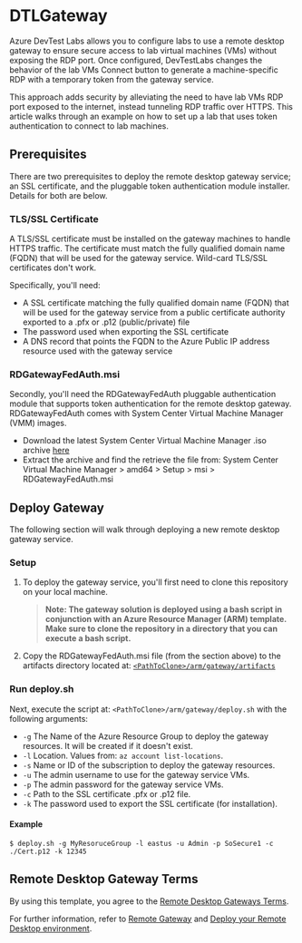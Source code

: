 # DTLGateway

Azure DevTest Labs allows you to configure labs to use a remote desktop gateway to ensure secure access to lab virtual machines (VMs) without exposing the RDP port. Once configured, DevTestLabs changes the behavior of the lab VMs Connect button to generate a machine-specific RDP with a temporary token from the gateway service.

This approach adds security by alleviating the need to have lab VMs RDP port exposed to the internet, instead tunneling RDP traffic over HTTPS. This article walks through an example on how to set up a lab that uses token authentication to connect to lab machines.

## Prerequisites

There are two prerequisites to deploy the remote desktop gateway service; an SSL certificate, and the pluggable token authentication module installer. Details for both are below.

### TLS/SSL Certificate

A TLS/SSL certificate must be installed on the gateway machines to handle HTTPS traffic. The certificate must match the fully qualified domain name (FQDN) that will be used for the gateway service. Wild-card TLS/SSL certificates don't work.

Specifically, you'll need:

- A SSL certificate matching the fully qualified domain name (FQDN) that will be used for the gateway service from a public certificate authority exported to a .pfx or .p12 (public/private) file
- The password used when exporting the SSL certificate
- A DNS record that points the FQDN to the Azure Public IP address resource used with the gateway service

### RDGatewayFedAuth.msi

Secondly, you'll need the RDGatewayFedAuth pluggable authentication module that supports token authentication for the remote desktop gateway. RDGatewayFedAuth comes with System Center Virtual Machine Manager (VMM) images.

- Download the latest System Center Virtual Machine Manager .iso archive [here](https://my.visualstudio.com/Downloads?q=System%20Center%20Virtual%20Machine%20Manager%202019&pgroup=)
- Extract the archive and find the retrieve the file from: System Center Virtual Machine Manager > amd64 > Setup > msi > RDGatewayFedAuth.msi

## Deploy Gateway

The following section will walk through deploying a new remote desktop gateway service.

### Setup

1. To deploy the gateway service, you'll first need to clone this repository on your local machine.
    > **Note: The gateway solution is deployed using a bash script in conjunction with an Azure Resource Manager (ARM) template. Make sure to clone the repository in a directory that you can execute a bash script.**
2. Copy the RDGatewayFedAuth.msi file (from the section above) to the artifacts directory located at: [`<PathToClone>/arm/gateway/artifacts`](/arm/gateway/artifacts/)

### Run deploy.sh

Next, execute the script at: `<PathToClone>/arm/gateway/deploy.sh` with the following arguments:

- `-g` The Name of the Azure Resource Group to deploy the gateway resources. It will be created if it doesn't exist.
- `-l` Location. Values from: `az account list-locations`.
- `-s` Name or ID of the subscription to deploy the gateway resources.
- `-u` The admin username to use for the gateway service VMs.
- `-p` The admin password for the gateway service VMs.
- `-c` Path to the SSL certificate .pfx or .p12 file.
- `-k` The password used to export the SSL certificate (for installation).

#### Example

```shell
$ deploy.sh -g MyResoruceGroup -l eastus -u Admin -p SoSecure1 -c ./Cert.p12 -k 12345
```

## Remote Desktop Gateway Terms

By using this template, you agree to the [Remote Desktop Gateways Terms](https://www.microsoft.com/en-us/licensing/product-licensing/products).

For further information, refer to [Remote Gateway](https://aka.ms/rds) and [Deploy your Remote Desktop environment](https://docs.microsoft.com/en-us/windows-server/remote/remote-desktop-services/rds-deploy-infrastructure).
